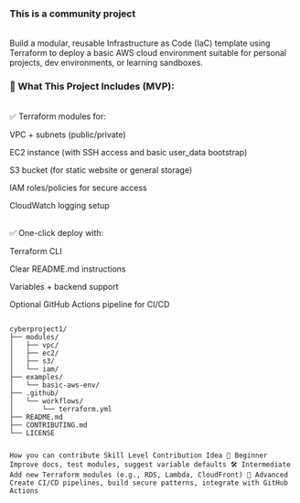 <h3>This is a community project</h3>
<br>Build a modular, reusable Infrastructure as Code (IaC) template using Terraform to deploy a basic AWS cloud environment suitable for personal projects, dev environments, or learning sandboxes.

<h3>🧰 What This Project Includes (MVP):</h3>
<br>✅ Terraform modules for:

VPC + subnets (public/private)

EC2 instance (with SSH access and basic user_data bootstrap)

S3 bucket (for static website or general storage)

IAM roles/policies for secure access

CloudWatch logging setup

<br>✅ One-click deploy with:

Terraform CLI

Clear README.md instructions

Variables + backend support

Optional GitHub Actions pipeline for CI/CD


<code>
cyberproject1/
├── modules/
│   ├── vpc/
│   ├── ec2/
│   ├── s3/
│   └── iam/
├── examples/
│   └── basic-aws-env/
├── .github/
│   └── workflows/
│       └── terraform.yml
├── README.md
├── CONTRIBUTING.md
└── LICENSE



How you can contribute
Skill Level	      Contribution Idea
🌟 Beginner	      Improve docs, test modules, suggest variable defaults
🛠️ Intermediate  	Add new Terraform modules (e.g., RDS, Lambda, CloudFront)
🧠 Advanced	      Create CI/CD pipelines, build secure patterns, integrate with GitHub Actions

</code>
